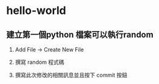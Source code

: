 # hello-world

## 建立第一個python 檔案可以執行random

1. Add File -> Create New File

1. 撰寫 random 程式碼

1. 撰寫此次修改的相關訊息並且按下 commit 按鈕
